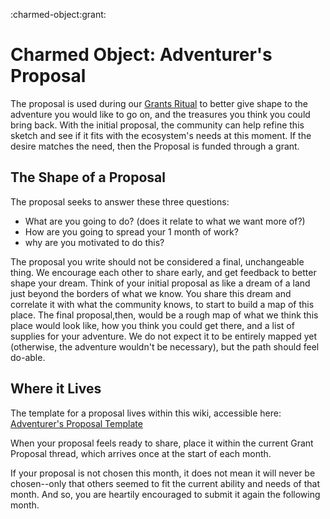:charmed-object:grant:

# Charmed Object: Adventurer's Proposal

The proposal is used during our [Grants Ritual](the-grants-ritual) to better give shape to the adventure you would like to go on, and the treasures you think you could bring back. With the initial proposal, the community can help refine this sketch and see if it fits with the ecosystem's needs at this moment.  If the desire matches the need, then the Proposal is funded through a grant.

## The Shape of a Proposal

The proposal seeks to answer these three questions:

* What are you going to do? (does it relate to what we want more of?)
* How are you going to spread your 1 month of work?
* why are you motivated to do this?

The proposal you write should not be considered a final, unchangeable thing.  We encourage each other to share early, and get feedback to better shape your dream. Think of your initial proposal as like a dream of a land just beyond the borders of what we know.  You share this dream and correlate it with what the community knows, to start to build a map of this place.  The final proposal,then,  would be a rough map of what we think this place would look like, how you think you could  get there, and a list of supplies for your adventure.  We do not expect it to be entirely mapped yet (otherwise, the adventure wouldn't be necessary), but the path should feel do-able.

## Where it Lives
The template for a proposal lives within this wiki, accessible here: [Adventurer's Proposal Template](template_adventurers-proposal)

When your proposal feels ready to share, place it within the current Grant Proposal thread, which arrives once at the start of each month.  

If your proposal is not chosen this month, it does not mean it will never be chosen--only that others seemed to fit the current ability and needs of that month.  And so, you are heartily encouraged to submit it again the following month.
